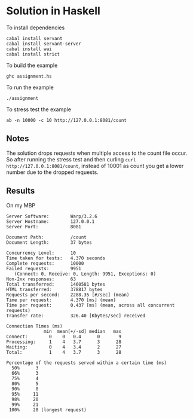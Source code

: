 # Solution in Haskell

To install dependencies

	cabal install servant
	cabal install servant-server
	cabal install wai
	cabal install strict


To build the example

	ghc assignment.hs

To run the example

	./assignment

To stress test the example

	ab -n 10000 -c 10 http://127.0.0.1:8081/count

## Notes

The solution drops requests when multiple access to the count file occur. So
after running the stress test and then curling `curl http://127.0.0.1:8081/count`,
instead of 10001 as count you get a lower number due to the dropped requests.

## Results

On my MBP

```
Server Software:        Warp/3.2.6
Server Hostname:        127.0.0.1
Server Port:            8081

Document Path:          /count
Document Length:        37 bytes

Concurrency Level:      10
Time taken for tests:   4.370 seconds
Complete requests:      10000
Failed requests:        9951
   (Connect: 0, Receive: 0, Length: 9951, Exceptions: 0)
Non-2xx responses:      63
Total transferred:      1460581 bytes
HTML transferred:       378817 bytes
Requests per second:    2288.35 [#/sec] (mean)
Time per request:       4.370 [ms] (mean)
Time per request:       0.437 [ms] (mean, across all concurrent requests)
Transfer rate:          326.40 [Kbytes/sec] received

Connection Times (ms)
              min  mean[+/-sd] median   max
Connect:        0    0   0.4      0       9
Processing:     1    4   3.7      3      28
Waiting:        0    4   3.4      2      27
Total:          1    4   3.7      3      28

Percentage of the requests served within a certain time (ms)
  50%      3
  66%      3
  75%      4
  80%      5
  90%      8
  95%     11
  98%     20
  99%     21
 100%     28 (longest request)
```
